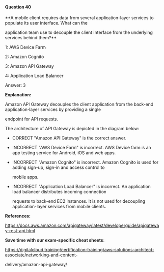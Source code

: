 #### Question  40


**A mobile client requires data from several application-layer services to populate its user interface. What can the

application team use to decouple the client interface from the underlying services behind them?**


1: AWS Device Farm


2: Amazon Cognito


3: Amazon API Gateway


4: Application Load Balancer


Answer: 3


**Explanation:**


Amazon API Gateway decouples the client application from the back-end application-layer services by providing a single

endpoint for API requests.


The architecture of API Gateway is depicted in the diagram below:


- CORRECT "Amazon API Gateway" is the correct answer.


- INCORRECT "AWS Device Farm" is incorrect. AWS Device farm is an app testing service for Android, iOS and web apps.


- INCORRECT "Amazon Cognito" is incorrect. Amazon Cognito is used for adding sign-up, sign-in and access control to

  mobile apps.


- INCORRECT "Application Load Balancer" is incorrect. An application load balancer distributes incoming connection

  requests to back-end EC2 instances. It is not used for decoupling application-layer services from mobile clients.


**References:**


https://docs.aws.amazon.com/apigateway/latest/developerguide/apigateway-rest-api.html


**Save time with our exam-specific cheat sheets:**


https://digitalcloud.training/certification-training/aws-solutions-architect-associate/networking-and-content-

delivery/amazon-api-gateway/

